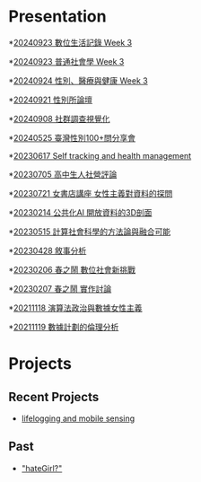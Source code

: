 # Presentation
*[20240923 數位生活記錄 Week 3]()

*[20240923 普通社會學 Week 3]()

*[20240924 性別、醫療與健康 Week 3](https://docs.google.com/presentation/d/1XXLhOMBIyqxCaRPZ8z7fHMEdQjLyp9P0bHN1Lvzezj8/pub?start=false&loop=false&delayms=3000)

*[20240921 性別所論壇]()

*[20240908 社群調查視覺化]()

*[20240525 臺灣性別100+問分享會]()

*[20230617 Self tracking and health management]()

*[20230705 高中生人社營評論]()

*[20230721 女書店講座 女性主義對資料的探問]()

*[20230214 公共化AI 開放資料的3D剖面]()

*[20230515 計算社會科學的方法論與融合可能]()

*[20230428 敘事分析]()

*[20230206 春之鬧 數位社會新挑戰]()

*[20230207 春之鬧 實作討論]()


*[20211118 演算法政治與數據女性主義]()

*[20211119 數據計劃的倫理分析]()


# Projects

## Recent Projects
* [lifelogging and mobile sensing]()

## Past
* ["hateGirl?"]()

